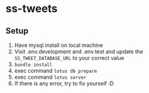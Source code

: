 # ss-tweets

## Setup

1. Have mysql install on local machine
2. Visit .env.development and .env.test and update the `SS_TWEET_DATABASE_URL` to your correct value
3. `bundle install`
4. exec command `lotus db prepare`
5. exec command `lotus server`
6. If there is any error, try to fix yourself :D
